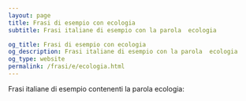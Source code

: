 ```yaml
---
layout: page
title: Frasi di esempio con ecologia 
subtitle: Frasi italiane di esempio con la parola  ecologia

og_title: Frasi di esempio con ecologia 
og_description: Frasi italiane di esempio con la parola  ecologia
og_type: website
permalink: /frasi/e/ecologia.html
---
```


Frasi italiane di esempio contenenti la parola ecologia:


